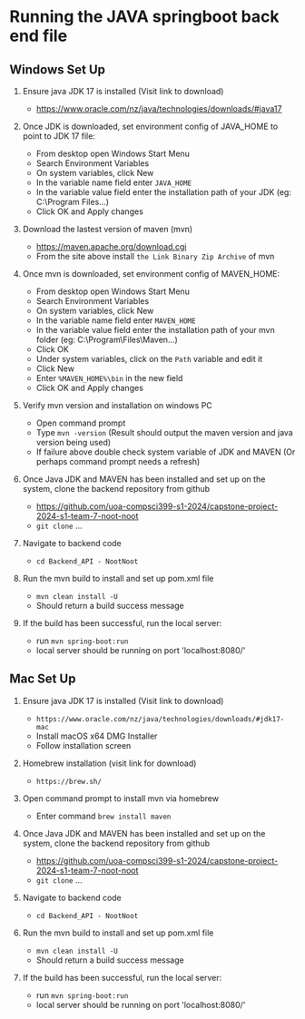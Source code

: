 # Running the JAVA springboot back end file #

## Windows Set Up ##

1. Ensure java JDK 17 is installed (Visit link to download)
	- https://www.oracle.com/nz/java/technologies/downloads/#java17

2. Once JDK is downloaded, set environment config of JAVA_HOME to point to JDK 17 file:
	- From desktop open Windows Start Menu
	- Search Environment Variables
	- On system variables, click New
	- In the variable name field enter `JAVA_HOME`
	- In the variable value field enter the installation path of your JDK (eg: C:\Program Files\...)
	- Click OK and Apply changes

2. Download the lastest version of maven (mvn)
	- https://maven.apache.org/download.cgi
	- From the site above install `the Link Binary Zip Archive` of mvn

3. Once mvn is downloaded, set environment config of MAVEN_HOME:
	- From desktop open Windows Start Menu
	- Search Environment Variables
	- On system variables, click New
	- In the variable name field enter `MAVEN_HOME`
	- In the variable value field enter the installation path of your mvn folder (eg: C:\Program\Files\Maven\...)
	- Click OK
	- Under system variables, click on the `Path` variable and edit it
	- Click New
	- Enter `%MAVEN_HOME%\bin` in the new field
	- Click OK and Apply changes

4. Verify mvn version and installation on windows PC
	- Open command prompt
	- Type `mvn -version` (Result should output the maven version and java version being used)
	- If failure above double check system variable of JDK and MAVEN (Or perhaps command prompt needs a refresh)

5. Once Java JDK and MAVEN has been installed and set up on the system, clone the backend repository from github
	- https://github.com/uoa-compsci399-s1-2024/capstone-project-2024-s1-team-7-noot-noot
	- `git clone` ...

6. Navigate to backend code
	- `cd Backend_API - NootNoot`

7. Run the mvn build to install and set up pom.xml file
	- `mvn clean install -U`
	- Should return a build success message

8. If the build has been successful, run the local server:
	- run `mvn spring-boot:run`
	- local server should be running on port 'localhost:8080/'

## Mac Set Up ##

1. Ensure java JDK 17 is installed (Visit link to download)
	- `https://www.oracle.com/nz/java/technologies/downloads/#jdk17-mac`
	- Install macOS x64 DMG Installer
	- Follow installation screen

2. Homebrew installation (visit link for download)
	- `https://brew.sh/`

3. Open command prompt to install mvn via homebrew
   	- Enter command `brew install maven`

4. Once Java JDK and MAVEN has been installed and set up on the system, clone the backend repository from github
	- https://github.com/uoa-compsci399-s1-2024/capstone-project-2024-s1-team-7-noot-noot
	- `git clone` ...

5. Navigate to backend code
	- `cd Backend_API - NootNoot`

6. Run the mvn build to install and set up pom.xml file
	- `mvn clean install -U`
	- Should return a build success message

7. If the build has been successful, run the local server:
	- run `mvn spring-boot:run`
	- local server should be running on port 'localhost:8080/'

